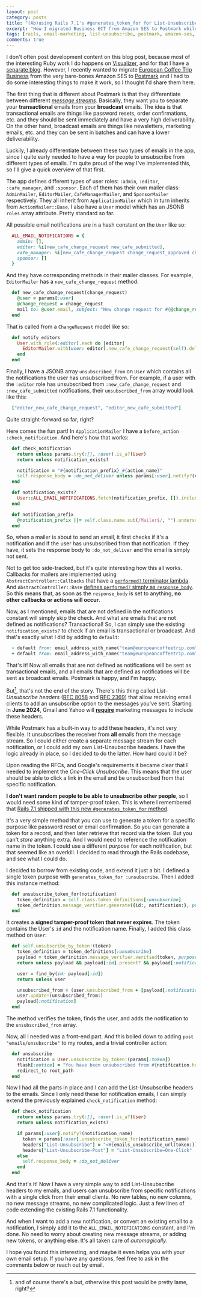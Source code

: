 ```yaml
---
layout: post
category: posts
title: "(Ab)using Rails 7.1's #generates_token_for for List-Unsubscribe Headers"
excerpt: "How I migrated Business ECT from Amazon SES to Postmark while adding List-Unsubscribe headers by (ab)using Rails 7.1's #generates_token_for."
tags: [rails, email-marketing, list-unsubscribe, postmark, amazon-ses, token-generation, smtp, migration, ruby, marketing-automation]
comments: true
---
```


I don't often post development content on this blog post, because most of the interesting Ruby work I do happens on [Visualizer](https://visualizer.coffee), and for that I have a [separate blog](https://visualizer.coffee/updates). However, I recently wanted to migrate [European Coffee Trip Business](https://business.europeancoffeetrip.com/) from the very bare-bones Amazon SES to [Postmark](https://postmarkapp.com/) and I had to do some interesting things to make it work, so I thought I'd share them here.

The first thing that is different about Postmark is that they differentiate between different [_message streams_](https://postmarkapp.com/message-streams). Basically, they want you to separate your **transactional** emails from your **broadcast** emails. The idea is that transactional emails are things like password resets, order confirmations, etc. and they should be sent immediately and have a very high deliverability. On the other hand, broadcast emails are things like newsletters, marketing emails, etc. and they can be sent in batches and can have a lower deliverability.

Luckily, I already differentiate between these two types of emails in the app, since I quite early needed to have a way for people to unsubscribe from different types of emails. I'm quite proud of the way I've implemented this, so I'll give a quick overview of that first.

The app defines different types of user roles: `:admin`, `:editor`, `:cafe_manager`, and `:sponsor`. Each of them has their own mailer class: `AdminMailer`, `EditorMailer`, `CafeManagerMailer`, and `SponsorMailer` respectively. They all inherit from `ApplicationMailer` which in turn inherits from `ActionMailer::Base`. I also have a `User` model which has an JSONB `roles` array attribute. Pretty standard so far.

All possible email notifications are in a hash constant on the `User` like so:

```ruby
  ALL_EMAIL_NOTIFICATIONS = {
    admin: [],
    editor: %i[new_cafe_change_request new_cafe_submitted],
    cafe_manager: %i[new_cafe_change_request change_request_approved change_request_rejected monthly_report],
    sponsor: []
  }
```

And they have corresponding methods in their mailer classes. For example, `EditorMailer` has a `new_cafe_change_request` method:

```ruby
  def new_cafe_change_request(change_request)
    @user = params[:user]
    @change_request = change_request
    mail to: @user.email, subject: "New change request for #{@change_request.cafe.name} by #{@change_request.user.display_name}"
  end
```

That is called from a `ChangeRequest` model like so:

```ruby
  def notify_editors
    User.with_role(:editor).each do |editor|
      EditorMailer.with(user: editor).new_cafe_change_request(self).deliver_later
    end
  end
```

Finally, I have a JSONB array `unsubscribed_from` on `User` which contains all the notifications the user has unsubscribed from. For example, if a user with the `:editor` role has unsubscribed from `:new_cafe_change_request` and `:new_cafe_submitted` notifications, their `unsubscribed_from` array would look like this:

```ruby
  ["editor_new_cafe_change_request", "editor_new_cafe_submitted"]
```

Quite straight-forward so far, right?

Here comes the fun part! In `ApplicationMailer` I have a `before_action :check_notification`. And here's how that works:

```ruby
  def check_notification
    return unless params.try(:[], :user).is_a?(User)
    return unless notification_exists?

    notification = "#{notification_prefix}_#{action_name}"
    self.response_body = :do_not_deliver unless params[:user].notify?(notification)
  end

  def notification_exists?
    User::ALL_EMAIL_NOTIFICATIONS.fetch(notification_prefix, []).include?(action_name.to_sym)
  end

  def notification_prefix
    @notification_prefix ||= self.class.name.sub(/Mailer$/, "").underscore.to_sym
  end
```

So, when a mailer is about to send an email, it first checks if it's a notification and if the user has unsubscribed from that notification. If they have, it sets the response body to `:do_not_deliver` and the email is simply not sent.

Not to get too side-tracked, but it's quite interesting how this all works. Callbacks for mailers are implemented using `AbstractController::Callbacks` that have a [`performed?` terminator lambda](https://github.com/rails/rails/blob/029d31ca31ab72df7bb79372f4ff057231fd0196/actionpack/lib/abstract_controller/callbacks.rb#L34). And `AbstractController::Base` [defines `performed?` simply as `response_body`](https://github.com/rails/rails/blob/029d31ca31ab72df7bb79372f4ff057231fd0196/actionpack/lib/abstract_controller/base.rb#L193-L195). So this means that, as soon as the `response_body` is set to anything, **no other callbacks or actions will occur**.

Now, as I mentioned, emails that are not defined in the notifications constant will simply skip the check. And what are emails that are not defined as notifications? Transactional! So, I can simply use the existing `notification_exists?` to check if an email is transactional or broadcast. And that's exactly what I did by adding to `default`:

```ruby
  - default from: email_address_with_name("team@europeancoffeetrip.com", "European Coffee Trip")
  + default from: email_address_with_name("team@europeancoffeetrip.com", "European Coffee Trip"), message_stream: -> { notification_exists? ? "broadcast" : "outbound" }
```

That's it! Now all emails that are not defined as notifications will be sent as transactional emails, and all emails that are defined as notifications will be sent as broadcast emails. Postmark is happy, and I'm happy.

But[^1], that's not the end of the story. There's this thing called _List-Unsubscribe headers_ ([RFC 8058](https://datatracker.ietf.org/doc/html/rfc8058) and [RFC 2369](https://datatracker.ietf.org/doc/html/rfc2369)) that allow receiving email clients to add an unsubscribe option to the messages you've sent. Starting in **June 2024**, Gmail and Yahoo will [**require**](https://postmarkapp.com/blog/2024-gmail-yahoo-email-requirements) marketing messages to include these headers.

While Postmark has a built-in way to add these headers, it's not very flexible. It unsubscribes the receiver from **all** emails from the message stream. So I could either create a separate message stream for each notification, or I could add my own List-Unsubscribe headers. I have the logic already in place, so I decided to do the latter. How hard could it be?

Upon reading the RFCs, and Google's requirements it became clear that I needed to implement the _One-Click Unsubscribe_. This means that the user should be able to click a link in the email and be unsubscribed from that specific notification.

**I don't want random people to be able to unsubscribe other people**, so I would need some kind of tamper-proof token. This is where I remembered that [Rails 7.1 shipped with this new `#generates_token_for` method](https://blog.saeloun.com/2023/11/14/rails-7-1-introduces-active-record-generate-token-for/).

It's a very simple method that you can use to generate a token for a specific purpose like password reset or email confirmation. So you can generate a token for a record, and then later retrieve that record via the token. But you can't _store_ anything extra. And I would need to reference the notification name in the token. I could use a different _purpose_ for each notification, but that seemed like an overkill. I decided to read through the Rails codebase, and see what I could do.

I decided to borrow from existing code, and extend it just a bit. I defined a single token purpose with `generates_token_for :unsubscribe`. Then I added this instance method:

```ruby
  def unsubscribe_token_for(notification)
    token_definition = self.class.token_definitions[:unsubscribe]
    token_definition.message_verifier.generate({id:, notification:}, purpose: token_definition.full_purpose)
  end
```

It creates a **signed tamper-proof token that never expires**. The token contains the User's `id` and the notification name. Finally, I added this class method on `User`:

```ruby
  def self.unsubscribe_by_token!(token)
    token_definition = token_definitions[:unsubscribe]
    payload = token_definition.message_verifier.verified(token, purpose: token_definition.full_purpose)
    return unless payload && payload[:id].present? && payload[:notification].present?

    user = find_by(id: payload[:id])
    return unless user

    unsubscribed_from = (user.unsubscribed_from + [payload[:notification]]).uniq
    user.update!(unsubscribed_from:)
    payload[:notification]
  end
```

The method verifies the token, finds the user, and adds the notification to the `unsubscribed_from` array.

Now, all I needed was a front-end part. And this boiled down to adding `post "emails/unsubscribe"` to my routes, and a trivial controller action:

```ruby
  def unsubscribe
    notification = User.unsubscribe_by_token!(params[:token])
    flash[:notice] = "You have been unsubscribed from #{notification.humanize}. You can always resubscribe in your profile." if notification
    redirect_to root_path
  end
```

Now I had all the parts in place and I can add the List-Unsubscribe headers to the emails. Since I only need these for notification emails, I can simply extend the previously explained `check_notification` method:

```ruby
  def check_notification
    return unless params.try(:[], :user).is_a?(User)
    return unless notification_exists?

    if params[:user].notify?(notification_name)
      token = params[:user].unsubscribe_token_for(notification_name)
      headers["List-Unsubscribe"] = "<#{emails_unsubscribe_url(token:)}>, <mailto:team+unsubscribe@europeancoffeetrip.com?subject=Unsubscribe>"
      headers["List-Unsubscribe-Post"] = "List-Unsubscribe=One-Click"
    else
      self.response_body = :do_not_deliver
    end
  end
```

And that's it! Now I have a very simple way to add List-Unsubscribe headers to my emails, and users can unsubscribe from specific notifications with a single click from their email clients. No new tables, no new columns, no new message streams, no new complicated logic. Just a few lines of code extending the existing Rails 7.1 functionality.

And when I want to add a new notification, or convert an existing email to a notification, I simply add it to the `ALL_EMAIL_NOTIFICATIONS` constant, and I'm done. No need to worry about creating new message streams, or adding new tokens, or anything else. It's all taken care of _automagically_.

I hope you found this interesting, and maybe it even helps you with your own email setup. If you have any questions, feel free to ask in the comments below or reach out by email.

[^1]: and of course there's a but, otherwise this post would be pretty lame, right?
